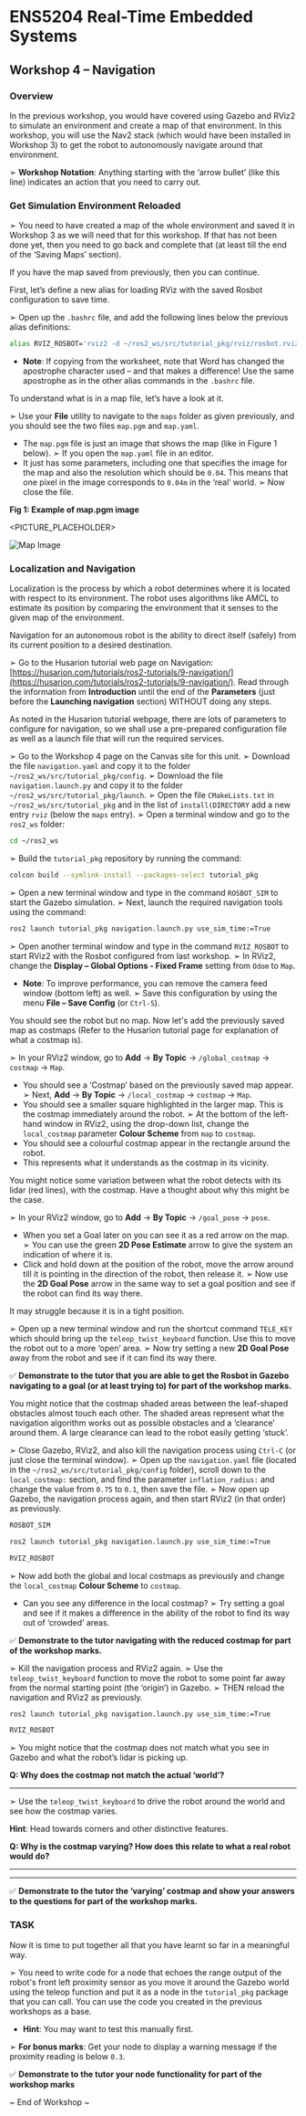 # ENS5204 Real-Time Embedded Systems

## Workshop 4 – Navigation

### Overview

In the previous workshop, you would have covered using Gazebo and RViz2 to simulate an environment and create a map of that environment. In this workshop, you will use the Nav2 stack (which would have been installed in Workshop 3) to get the robot to autonomously navigate around that environment.

➢ **Workshop Notation**: Anything starting with the ‘arrow bullet’ (like this line) indicates an action that you need to carry out.

### Get Simulation Environment Reloaded

➢ You need to have created a map of the whole environment and saved it in Workshop 3 as we will need that for this workshop. If that has not been done yet, then you need to go back and complete that (at least till the end of the ‘Saving Maps’ section).

If you have the map saved from previously, then you can continue.

First, let’s define a new alias for loading RViz with the saved Rosbot configuration to save time.

➢ Open up the `.bashrc` file, and add the following lines below the previous alias definitions:

  ```bash
  alias RVIZ_ROSBOT='rviz2 -d ~/ros2_ws/src/tutorial_pkg/rviz/rosbot.rviz'
  ```

  - **Note**: If copying from the worksheet, note that Word has changed the apostrophe character used – and that makes a difference! Use the same apostrophe as in the other alias commands in the `.bashrc` file.

To understand what is in a map file, let’s have a look at it.

➢ Use your **File** utility to navigate to the `maps` folder as given previously, and you should see the two files `map.pgm` and `map.yaml`.
  - The `map.pgm` file is just an image that shows the map (like in Figure 1 below).
➢ If you open the `map.yaml` file in an editor.
  - It just has some parameters, including one that specifies the image for the map and also the resolution which should be `0.04`. This means that one pixel in the image corresponds to `0.04m` in the ‘real’ world.
➢ Now close the file.

**Fig 1: Example of map.pgm image**

<PICTURE_PLACEHOLDER>

![Map Image](map_example.png)

### Localization and Navigation

Localization is the process by which a robot determines where it is located with respect to its environment. The robot uses algorithms like AMCL to estimate its position by comparing the environment that it senses to the given map of the environment.

Navigation for an autonomous robot is the ability to direct itself (safely) from its current position to a desired destination.

➢ Go to the Husarion tutorial web page on Navigation: [https://husarion.com/tutorials/ros2-tutorials/9-navigation/](https://husarion.com/tutorials/ros2-tutorials/9-navigation/). Read through the information from **Introduction** until the end of the **Parameters** (just before the **Launching navigation** section) WITHOUT doing any steps.

As noted in the Husarion tutorial webpage, there are lots of parameters to configure for navigation, so we shall use a pre-prepared configuration file as well as a launch file that will run the required services.

➢ Go to the Workshop 4 page on the Canvas site for this unit.
➢ Download the file `navigation.yaml` and copy it to the folder `~/ros2_ws/src/tutorial_pkg/config`.
➢ Download the file `navigation.launch.py` and copy it to the folder `~/ros2_ws/src/tutorial_pkg/launch`.
➢ Open the file `CMakeLists.txt` in `~/ros2_ws/src/tutorial_pkg` and in the list of `install(DIRECTORY` add a new entry `rviz` (below the `maps` entry).
➢ Open a terminal window and go to the `ros2_ws` folder:

  ```bash
  cd ~/ros2_ws
  ```

➢ Build the `tutorial_pkg` repository by running the command:

  ```bash
  colcon build --symlink-install --packages-select tutorial_pkg
  ```

➢ Open a new terminal window and type in the command `ROSBOT_SIM` to start the Gazebo simulation.
➢ Next, launch the required navigation tools using the command:

  ```bash
  ros2 launch tutorial_pkg navigation.launch.py use_sim_time:=True
  ```

➢ Open another terminal window and type in the command `RVIZ_ROSBOT` to start RViz2 with the Rosbot configured from last workshop.
➢ In RViz2, change the **Display – Global Options - Fixed Frame** setting from `Odom` to `Map`.
  - **Note**: To improve performance, you can remove the camera feed window (bottom left) as well.
➢ Save this configuration by using the menu **File – Save Config** (or `Ctrl-S`).

You should see the robot but no map. Now let's add the previously saved map as costmaps (Refer to the Husarion tutorial page for explanation of what a costmap is).

➢ In your RViz2 window, go to **Add** -> **By Topic** -> `/global_costmap` -> `costmap` -> `Map`.
  - You should see a ‘Costmap’ based on the previously saved map appear.
➢ Next, **Add** -> **By Topic** -> `/local_costmap` -> `costmap` -> `Map`.
  - You should see a smaller square highlighted in the larger map. This is the costmap immediately around the robot.
➢ At the bottom of the left-hand window in RViz2, using the drop-down list, change the `local_costmap` parameter **Colour Scheme** from `map` to `costmap`.
  - You should see a colourful costmap appear in the rectangle around the robot.
  - This represents what it understands as the costmap in its vicinity.

You might notice some variation between what the robot detects with its lidar (red lines), with the costmap. Have a thought about why this might be the case.

➢ In your RViz2 window, go to **Add** -> **By Topic** -> `/goal_pose` -> `pose`.
  - When you set a Goal later on you can see it as a red arrow on the map.
➢ You can use the green **2D Pose Estimate** arrow to give the system an indication of where it is.
  - Click and hold down at the position of the robot, move the arrow around till it is pointing in the direction of the robot, then release it.
➢ Now use the **2D Goal Pose** arrow in the same way to set a goal position and see if the robot can find its way there.

It may struggle because it is in a tight position.

➢ Open up a new terminal window and run the shortcut command `TELE_KEY` which should bring up the `teleop_twist_keyboard` function. Use this to move the robot out to a more ‘open’ area.
➢ Now try setting a new **2D Goal Pose** away from the robot and see if it can find its way there.

✅ **Demonstrate to the tutor that you are able to get the Rosbot in Gazebo navigating to a goal (or at least trying to) for part of the workshop marks.**

You might notice that the costmap shaded areas between the leaf-shaped obstacles almost touch each other. The shaded areas represent what the navigation algorithm works out as possible obstacles and a ‘clearance’ around them. A large clearance can lead to the robot easily getting ‘stuck’.

➢ Close Gazebo, RViz2, and also kill the navigation process using `Ctrl-C` (or just close the terminal window).
➢ Open up the `navigation.yaml` file (located in the `~/ros2_ws/src/tutorial_pkg/config` folder), scroll down to the `local_costmap:` section, and find the parameter `inflation_radius:` and change the value from `0.75` to `0.1`, then save the file.
➢ Now open up Gazebo, the navigation process again, and then start RViz2 (in that order) as previously.

  ```bash
  ROSBOT_SIM
  ```

  ```bash
  ros2 launch tutorial_pkg navigation.launch.py use_sim_time:=True
  ```

  ```bash
  RVIZ_ROSBOT
  ```

➢ Now add both the global and local costmaps as previously and change the `local_costmap` **Colour Scheme** to `costmap`.
  - Can you see any difference in the local costmap?
➢ Try setting a goal and see if it makes a difference in the ability of the robot to find its way out of ‘crowded’ areas.

✅ **Demonstrate to the tutor navigating with the reduced costmap for part of the workshop marks.**

➢ Kill the navigation process and RViz2 again.
➢ Use the `teleop_twist_keyboard` function to move the robot to some point far away from the normal starting point (the ‘origin’) in Gazebo.
➢ THEN reload the navigation and RViz2 as previously.

  ```bash
  ros2 launch tutorial_pkg navigation.launch.py use_sim_time:=True
  ```

  ```bash
  RVIZ_ROSBOT
  ```

➢ You might notice that the costmap does not match what you see in Gazebo and what the robot’s lidar is picking up.

**Q: Why does the costmap not match the actual ‘world’?**

_________________________________________________________________________________

➢ Use the `teleop_twist_keyboard` to drive the robot around the world and see how the costmap varies.

  **Hint**: Head towards corners and other distinctive features.

**Q: Why is the costmap varying? How does this relate to what a real robot would do?**

_________________________________________________________________________________

_________________________________________________________________________________

✅ **Demonstrate to the tutor the ‘varying’ costmap and show your answers to the questions for part of the workshop marks.**

### TASK

Now it is time to put together all that you have learnt so far in a meaningful way.

➢ You need to write code for a node that echoes the range output of the robot's front left proximity sensor as you move it around the Gazebo world using the teleop function and put it as a node in the `tutorial_pkg` package that you can call. You can use the code you created in the previous workshops as a base.

  - **Hint**: You may want to test this manually first.

➢ **For bonus marks**: Get your node to display a warning message if the proximity reading is below `0.3`.

✅ **Demonstrate to the tutor your node functionality for part of the workshop marks**

~ End of Workshop ~
